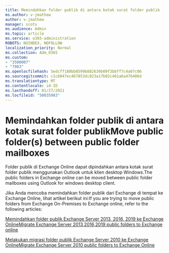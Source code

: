 ```yaml
---
title: Memindahkan folder publik di antara kotak surat folder publik
ms.author: v-jmathew
author: v-jmathew
manager: scotv
ms.audience: Admin
ms.topic: article
ms.service: o365-administration
ROBOTS: NOINDEX, NOFOLLOW
localization_priority: Normal
ms.collection: Adm_O365
ms.custom:
- "3500007"
- "7983"
ms.openlocfilehash: 5edcff180bb8599b882630b09f3bbff7c4a07c06
ms.sourcegitcommit: c1c6047ec467853dc823a17b02c461a6a476406d
ms.translationtype: MT
ms.contentlocale: id-ID
ms.lasthandoff: 01/27/2021
ms.locfileid: "50035983"
---
```

# <a name="move-public-folders-between-public-folder-mailboxes"></a><span data-ttu-id="d1e77-102">Memindahkan folder publik di antara kotak surat folder publik</span><span class="sxs-lookup"><span data-stu-id="d1e77-102">Move public folder(s) between public folder mailboxes</span></span>

<span data-ttu-id="d1e77-103">Folder publik di Exchange Online dapat dipindahkan antara kotak surat folder publik menggunakan Outlook untuk klien desktop Windows.</span><span class="sxs-lookup"><span data-stu-id="d1e77-103">The public folders in Exchange online can be moved between public folder mailboxes using Outlook for windows desktop client.</span></span>

<span data-ttu-id="d1e77-104">Jika Anda mencoba memindahkan folder publik dari Exchange di tempat ke Exchange Online, lihat artikel berikut ini:</span><span class="sxs-lookup"><span data-stu-id="d1e77-104">If you are trying to move public folders from Exchange On-Premises to Exchange online, refer to the following articles:</span></span>

[<span data-ttu-id="d1e77-105">Memindahkan folder publik Exchange Server 2013, 2016, 2019 ke Exchange Online</span><span class="sxs-lookup"><span data-stu-id="d1e77-105">Migrate Exchange Server 2013,2016,2019 public folders to Exchange online</span></span>](https://aka.ms/ModernPFToEXO)

[<span data-ttu-id="d1e77-106">Melakukan migrasi folder publik Exchange Server 2010 ke Exchange Online</span><span class="sxs-lookup"><span data-stu-id="d1e77-106">Migrate Exchange Server 2010 public folders to Exchange Online</span></span>](https://aka.ms/LegacyPFToEXO)
